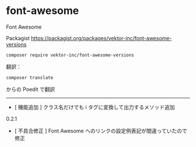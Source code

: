 # font-awesome
Font Awesome

Packagist
https://packagist.org/packages/vektor-inc/font-awesome-versions

```
composer require vektor-inc/font-awesome-versions
```

翻訳：

```
composer translate
```
からの Poedit で翻訳


---

* [ 機能追加 ] クラス名だけでも i タグに変換して出力するメソッド追加

0.2.1
* [ 不具合修正 ] Font Awesome へのリンクの設定例表記が間違っていたので修正